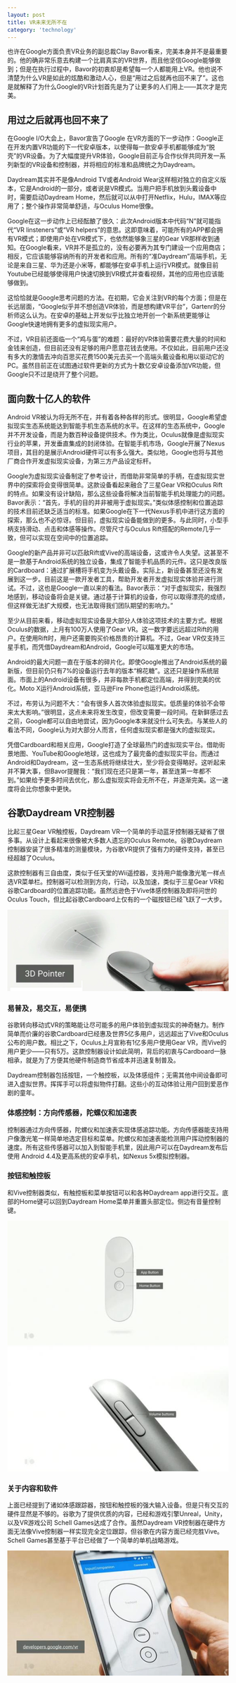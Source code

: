 ```yaml
---
layout: post
title: VR未来无所不在
category: 'technology'
---
```


也许在Google方面负责VR业务的副总裁Clay Bavor看来，完美本身并不是最重要的。他的确非常乐意去构建一个比肩真实的VR世界，而且他坚信Google能够做到；但是在执行过程中，Bavor的初衷却是希望每一个人都能用上VR。他也说不清楚为什么VR是如此的炫酷和激动人心，但是“用过之后就再也回不来了”。这也是就解释了为什么Google的VR计划首先是为了让更多的人们用上——其次才是完美。

## 用过之后就再也回不来了

在Google I/O大会上，Bavor宣告了Google 在VR方面的下一步动作：Google正在开发内置VR功能的下一代安卓版本，以使得每一款安卓手机都能够成为“脱壳”的VR设备。为了大幅度提升VR体验，Google目前正与合作伙伴共同开发一系列新型的VR设备和控制器，并将相应的标准和品牌统之为Daydream。

Daydream其实并不是像Android TV或者Android Wear这样相对独立的自定义版本，它是Android的一部分，或者说是VR模式。当用户把手机放到头戴设备中时，需要启动Daydream Home，然后就可以从中打开Netflix，Hulu，IMAX等应用了；整个操作非常简单舒适，与Oculus Home很像。

Google在这一步动作上已经酝酿了很久：此次Android版本中代码“N”就可能指代“VR linsteners”或“VR helpers”的意思。这即意味着，可能所有的APP都会拥有VR模式；即使用户处在VR模式下，也依然能够象三星的Gear VR那样收到通知。在Google看来，VR并不是孤立的，没有必要再为其专门建设一个应用商店；相反，它应该能够容纳所有的开发者和应用。所有的“准Daydream”高端手机，无论是来自三星、华为还是小米等，都能够在安卓手机上运行VR模式。就像目前Youtube已经能够使得用户快速切换到VR模式并查看视频，其他的应用也应该能够做到。

这恰恰就是Google思考问题的方法。在初期，它会关注到VR的每个方面；但是在长远层面，“Google似乎并不想创造VR体验，而是想构建VR平台”，Gartenr的分析师这么认为。在安卓的基础上开发似乎比独立地开创一个新系统更能够让Google快速地拥有更多的虚拟现实用户。

不过，VR目前还面临一个“鸡与蛋”的难题：最好的VR体验需要花费大量的时间和金钱来创造，但目前还没有足够的用户愿意花钱去使用。不仅如此，目前用户还没有多大的激情去冲向百思买花费1500美元去买一个高端头戴设备和用以驱动它的PC。虽然目前正在试图通过软件更新的方式为十数亿安卓设备添加VR功能，但Google只不过是绕开了整个问题。

## 面向数十亿人的软件

Android VR被认为将无所不在，并有着各种各样的形式。很明显，Google希望虚拟现实生态系统能达到智能手机生态系统的水平。在这样的生态系统中，Google并不开发设备，而是为数百种设备提供技术。作为类比，Oculus就像是虚拟现实行业的苹果，开发垂直集成的封闭体验。在智能手机市场，Google开展了Nexus项目，其目的是展示Android硬件可以有多么强大。类似地，Google也将与其他厂商合作开发虚拟现实设备，为第三方产品设定标杆。

Google为虚拟现实设备制定了参考设计，而借助非常简单的手柄，在虚拟现实世界中的探索将会变得很简单。这款设备看起来融合了三星Gear VR和Oculus Rift的特点。如果没有设计缺陷，那么这些设备将解决当前智能手机处理能力的问题。Bavor表示：“首先，手机的目的并非被用于虚拟现实。”类似体感控制和位置追踪的技术目前还缺乏适当的标准。如果Google在下一代Nexus手机中进行这方面的探索，那么也不必惊讶。但目前，虚拟现实设备能做到的更多。与此同时，小型手柄支持滑动、点击和体感等操作。尽管尺寸与Oculus Rift搭配的Remote几乎一致，但可以实现在空间中的位置追踪。

Google的新产品并非可以匹敌Rift或Vive的高端设备，这或许令人失望。这甚至不是一款基于Android系统的独立设备，集成了智能手机品质的元件。这只是改良版的Cardboard：通过扩展槽将手机变为头戴设备。实际上，新设备甚至还没有发展到这一步。目前这是一款开发者工具，帮助开发者开发虚拟现实体验并进行测试。不过，这也是Google一直以来的看法。Bavor表示：“对于虚拟现实，我强烈地感到，移动设备将会是关键。通过基于计算机的设备，你可以取得漂亮的成绩，但这样做无法扩大规模，也无法取得我们团队期望的影响力。”

至少从目前来看，移动虚拟现实设备是大部分人体验这项技术的主要方式。根据Oculus的数据，上月有100万人使用了Gear VR。这一数字要远远超过Rift的用户。在使用Rift时，用户还需要购买价格昂贵的计算机。不过，Gear VR仅支持三星手机，而凭借Daydream和Android，Google可以瞄准更大的市场。

Android的最大问题一直在于版本的碎片化。即使Google推出了Android系统的最新版，但目前仍只有7%的设备运行去年的版本“棉花糖”。这还只是操作系统层面。市面上的Android设备有很多，并非每款手机都定位高端，并得到完美的优化。Moto X运行Android系统，亚马逊Fire Phone也运行Android系统。

不过，布劳认为问题不大：“会有很多人首次体验虚拟现实。低质量的体验不会带来太大影响。”很明显，这点未来将发生改变，但改变需要一段时间。在新鲜感过去之前，Google都可以自由地尝试，因为Google本来就没什么可失去。与某些人的看法不同，Google认为对大部分人而言，任何虚拟现实都是强大的虚拟现实。

凭借Cardboard和相关应用，Google打造了全球最热门的虚拟现实平台。借助街景地图、YouTube和Google地球，这也成为了最完备的虚拟现实平台。而通过Android和Daydream，这一生态系统将继续壮大，至少将会变得略好。这听起来并不算大事，但Bavor提醒我：“我们现在还只是第一年，甚至连第一年都不到。”如果给予更多时间去优化，那么虚拟现实将会无所不在，并逐渐完美。这一速度将会比你想象中更快。


## 谷歌Daydream VR控制器

比起三星Gear VR触控板，Daydream VR一个简单的手动蓝牙控制器无疑省了很多事。从设计上看起来很像被大多数人遗忘的Oculus Remote。谷歌Daydream 控制器安装了很多精准的测量模块，为谷歌VR提供了强有力的硬件支持，甚至已经超越了Oculus。

这款控制器有三自由度，类似于任天堂的Wii遥控器，支持用户能像激光笔一样点选VR菜单栏。控制器可以检测到方向，行动，以及加速，类似于三星Gear VR和谷歌Cardboard的位置追踪功能。虽然远逊色于Vive体感控制器及即将问世的Oculus Touch，但比起谷歌Cardboard上仅有的一个磁按钮已经飞跃了一大步。

![image](/images/vr3dpoint.png)

### 易普及，易交互，易便携

谷歌转向移动式VR的策略能让尽可能多的用户体验到虚拟现实的神奇魅力。制作简单而价廉的谷歌Cardboard已经惠及世界5亿多用户，远远超出了Vive和Oculus公布的用户数。相比之下，Oculus上月宣称有1亿多用户使用Gear VR，而Vive的用户更少——只有5万。这款控制器设计如此简明，背后的初衷与Cardboard一脉相承，就是为了方便其他硬件制造商节省成本并迅速复制普及。

Daydream控制器包括按钮，一个触控板，以及体感组件；无需其他中间设备即可进入虚拟世界。挥挥手可以将虚拟物件打翻。这些小的互动体验让用户回到爱恶作剧的童年。

### 体感控制：方向传感器，陀螺仪和加速表

控制器通过方向传感器，陀螺仪和加速表实现体感追踪功能。方向传感器能支持用户像激光笔一样简单地选定目标和菜单。陀螺仪和加速表能检测用户挥动控制器的速度。所有这些传感器可以加入到智能手机里，因此用户可以在Daydream发布后使用 Android 4.4及更高系统的安卓手机，如Nexus 5x模拟控制器。

### 按钮和触控板

和Vive控制器类似，有触控板和菜单按钮可以和各种Daydream app进行交互。底部的Home键可以回到Daydream Home菜单并重置头部定位。侧边有音量控制键。

![image](/images/vrbtntouch.jpg)
![image](/images/vrbtnvolumn.jpg)

### 关于内容和软件

上面已经提到了诸如体感跟踪器，按钮和触控板的强大输入设备。但是只有交互的硬件显然是不够的。谷歌为了提供优质的内容，已经和游戏引擎Unreal，Unity，以及VR游戏公司 Schell Games达成了合作。虽然Daydream VR控制器在硬件方面无法像Vive控制器一样实现完全定位跟踪，但谷歌在内容方面已经完胜Vive。Schell Games甚至基于平台已经做了一个简单的单机战略游戏。

![image](/images/vrgames.jpg)


